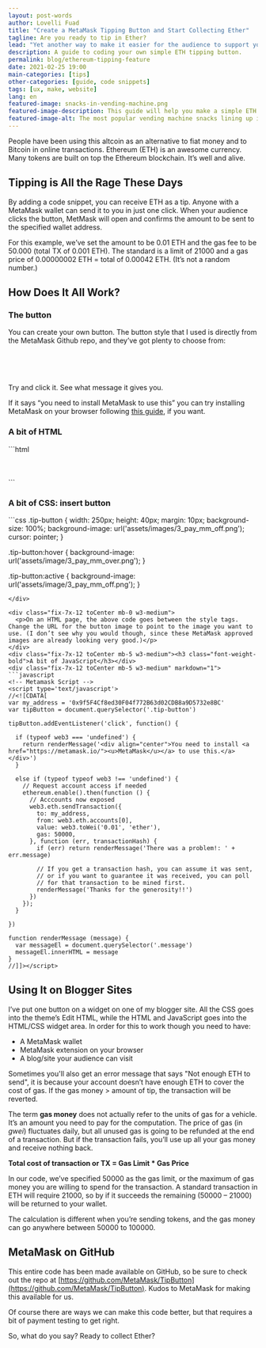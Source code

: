 ```yaml
---
layout: post-words
author: Lovelli Fuad
title: "Create a MetaMask Tipping Button and Start Collecting Ether"
tagline: Are you ready to tip in Ether?
lead: "Yet another way to make it easier for the audience to support you as their favourite content creator."
description: A guide to coding your own simple ETH tipping button.
permalink: blog/ethereum-tipping-feature
date: 2021-02-25 19:00
main-categories: [tips]
other-categories: [guide, code snippets]
tags: [ux, make, website]
lang: en
featured-image: snacks-in-vending-machine.png
featured-image-description: This guide will help you make a simple ETH tipping button you can complete in a quick snacking portion. 
featured-image-alt: The most popular vending machine snacks lining up inside a vending machine. 
---
```

<div class="fix-7x-12 toCenter mb-0 w3-medium">
  <p>People have been using this altcoin as an alternative to fiat money and to Bitcoin in online transactions. Ethereum (ETH) is an awesome currency. Many tokens are built on top the Ethereum blockchain. It’s well and alive.</p>
</div>
<div class="fix-7x-12 toCenter mb-5 w3-medium"><h2 class="font-weight-bold">Tipping is All the Rage These Days</h2></div>
<div class="fix-7x-12 toCenter mb-0 w3-medium">
  <p>By adding a code snippet, you can receive ETH as a tip. Anyone with a MetaMask wallet can send it to you in just one click. When your audience clicks the button, MetMask will open and confirms the amount to be sent to the specified wallet address.</p>
  <p>For this example, we’ve set the amount to be 0.01 ETH and the gas fee to be 50.000 (total TX of 0.001 ETH). The standard is a limit of 21000 and a gas price of 0.00000002 ETH = total of 0.00042 ETH. (It’s not a random number.) </p></div>
<div class="fix-7x-12 toCenter mb-5 w3-medium"><h2 class="font-weight-bold">How Does It All Work?</h2></div>
<div class="fix-7x-12 toCenter mb-5 w3-medium"><h3 class="font-weight-bold">The button</h3></div>
<div class="fix-7x-12 toCenter mb-0 w3-medium">
  <p>You can create your own button. The button style that I used is directly from the MetaMask Github repo, and they’ve got plenty to choose from:</p>
</div>

<div class="fix-7x-12 toCenter mb-0 w3-medium">
<style>
.tip-button {
  width: 304px;
  height: 50px;
  background-size: 100%;
  background-image: url('/assets/image/3_pay_mm_off.png');
  cursor: pointer;
}

.tip-button:hover {
  background-image: url('/assets/image/3_pay_mm_over.png');
}

.tip-button:active {
  background-image: url('/assets/image/3_pay_mm_off.png');
}
</style>
<div class="tip-button toCenter"></div>
<!-- Metamask Script -->
<script>
var my_address = '0x9f5F4Cf8ed30F04f772B63d02CDB8a9D5732e8BC'
var tipButton = document.querySelector('.tip-button')

tipButton.addEventListener('click', function() {

  if (typeof web3 === 'undefined') {
    return renderMessage('<div align="center">You need to install <a href="https://metamask.io/"><u>MetaMask</u></a> to use this.</a></div>')
  }

  else if (typeof typeof web3 !== 'undefined') {
    // Request account access if needed
    ethereum.enable().then(function () {
      // Acccounts now exposed
      web3.eth.sendTransaction({
        to: my_address,
        from: web3.eth.accounts[0],
        value: web3.toWei('0.01', 'ether'), 
        gas: 50000,
      }, function (err, transactionHash) {
        if (err) return renderMessage('There was a problem!: ' + err.message)

        // If you get a transactionHash, you can assume it was sent,
        // or if you want to guarantee it was received, you can poll
        // for that transaction to be mined first.
        renderMessage('Thanks for the generosity!!')
      })
    });
  }

})

function renderMessage (message) {
  var messageEl = document.querySelector('.message')
  messageEl.innerHTML = message
}
</script>
<div class="message"></div>
</div>

<div class="fix-7x-12 toCenter mb-0 w3-medium">
  <p>Try and click it. See what message it gives you.</p>
  <p>If it says “you need to install MetaMask to use this” you can try installing MetaMask on your browser following <a href="https://metamask.io/download.html">this guide</a>, if you want.</p>
</div>
<div class="fix-7x-12 toCenter mb-5 w3-medium"><h3 class="font-weight-bold">A bit of HTML</h3></div>
<div class="fix-7x-12 toCenter mb-5 w3-medium" markdown="1">
```html
<div class="tip-button" align="center"></div>
<!-- Metamask Script -->
<div class="message"></div>
```
</div>
<div class="fix-7x-12 toCenter mb-5 w3-medium"><h3 class="font-weight-bold">A bit of CSS: insert button</h3></div>
<div class="fix-7x-12 toCenter mb-0 w3-medium" markdown="1">
```css
.tip-button {
  width: 250px;
  height: 40px;
  margin: 10px;
  background-size: 100%;
  background-image: url('assets/images/3_pay_mm_off.png');
  cursor: pointer;
}

.tip-button:hover {
  background-image: url('assets/image/3_pay_mm_over.png');
}

.tip-button:active {
  background-image: url('assets/image/3_pay_mm_off.png');
}
```
</div>

<div class="fix-7x-12 toCenter mb-0 w3-medium">
  <p>On an HTML page, the above code goes between the style tags. Change the URL for the button image to point to the image you want to use. (I don’t see why you would though, since these MetaMask approved images are already looking very good.)</p>
</div>
<div class="fix-7x-12 toCenter mb-5 w3-medium"><h3 class="font-weight-bold">A bit of JavaScript</h3></div>
<div class="fix-7x-12 toCenter mb-5 w3-medium" markdown="1">
```javascript
<!-- Metamask Script -->
<script type='text/javascript'>
//<![CDATA[
var my_address = '0x9f5F4Cf8ed30F04f772B63d02CDB8a9D5732e8BC'
var tipButton = document.querySelector('.tip-button')

tipButton.addEventListener('click', function() {

  if (typeof web3 === 'undefined') {
    return renderMessage('<div align="center">You need to install <a href="https://metamask.io/"><u>MetaMask</u></a> to use this.</a></div>')
  }

  else if (typeof typeof web3 !== 'undefined') {
    // Request account access if needed
    ethereum.enable().then(function () {
      // Acccounts now exposed
      web3.eth.sendTransaction({
        to: my_address,
        from: web3.eth.accounts[0],
        value: web3.toWei('0.01', 'ether'), 
        gas: 50000,
      }, function (err, transactionHash) {
        if (err) return renderMessage('There was a problem!: ' + err.message)

        // If you get a transaction hash, you can assume it was sent,
        // or if you want to guarantee it was received, you can poll
        // for that transaction to be mined first.
        renderMessage('Thanks for the generosity!!')
      })
    });
  }

})

function renderMessage (message) {
  var messageEl = document.querySelector('.message')
  messageEl.innerHTML = message
}
//]]></script>
```
</div>
<div class="fix-7x-12 toCenter mb-5 w3-medium"><h2 class="font-weight-bold">Using It on Blogger Sites</h2></div>
<div class="fix-7x-12 toCenter mb-0 w3-medium" markdown="1">
I’ve put one button on a widget on one of my blogger site. All the CSS goes into the theme’s Edit HTML, while the HTML and JavaScript goes into the HTML/CSS widget area. In order for this to work though you need to have:

- A MetaMask wallet
- MetaMask extension on your browser
- A blog/site your audience can visit

Sometimes you'll also get an error message that says "Not enough ETH to send", it is because your account doesn’t have enough ETH to cover the cost of gas. If the gas money > amount of tip, the transaction will be reverted.  

The term **gas money** does not actually refer to the units of gas for a vehicle. It’s an amount you need to pay for the computation. The price of gas (in *gwei*) fluctuates daily, but all unused gas is going to be refunded at the end of a transaction. But if the transaction fails, you’ll use up all your gas money and receive nothing back. 

**Total cost of transaction or TX = Gas Limit * Gas Price**

In our code, we’ve specified 50000 as the gas limit, or the maximum of gas money you are willing to spend for the transaction. A standard transaction in ETH will require 21000, so by if it succeeds the remaining (50000 – 21000) will be returned to your wallet. 

The calculation is different when you’re sending tokens, and the gas money can go anywhere between 50000 to 100000. 
</div>
<div class="fix-7x-12 toCenter mb-5 w3-medium"><h2 class="font-weight-bold">MetaMask on GitHub</h2></div>
<div class="fix-7x-12 toCenter mb-0 w3-medium" markdown="1">

This entire code has been made available on GitHub, so be sure to check out the repo at [https://github.com/MetaMask/TipButton](https://github.com/MetaMask/TipButton). Kudos to MetaMask for making this available for us. 

Of course there are ways we can make this code better, but that requires a bit of payment testing to get right. 

So, what do you say? Ready to collect Ether? 
</div>
